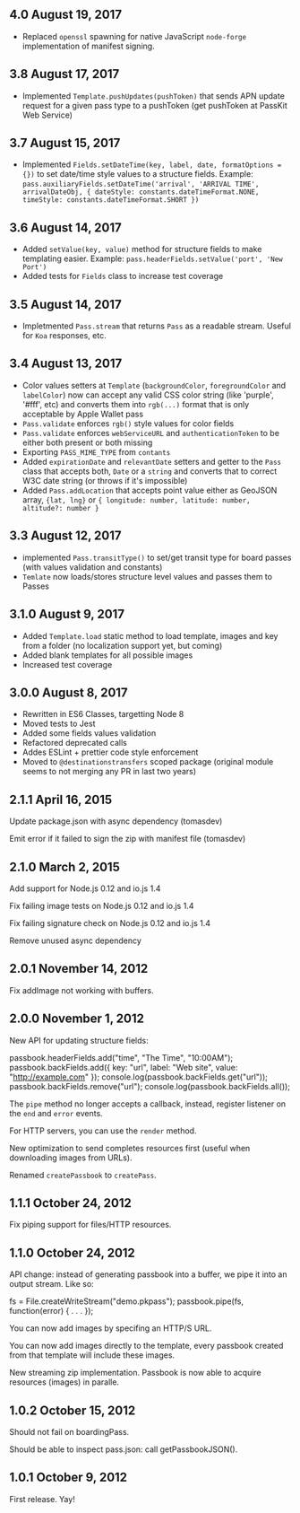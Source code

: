 ## 4.0 August 19, 2017

-   Replaced `openssl` spawning for native JavaScript `node-forge` implementation of manifest signing.

## 3.8 August 17, 2017

-   Implemented `Template.pushUpdates(pushToken)` that sends APN update request for a given pass type to a pushToken (get pushToken at PassKit Web Service)

## 3.7 August 15, 2017

-   Implemented `Fields.setDateTime(key, label, date, formatOptions = {})` to set date/time style values to a structure fields. Example: `pass.auxiliaryFields.setDateTime('arrival', 'ARRIVAL TIME', arrivalDateObj, { dateStyle: constants.dateTimeFormat.NONE, timeStyle: constants.dateTimeFormat.SHORT })`

## 3.6 August 14, 2017

-   Added `setValue(key, value)` method for structure fields to make templating easier. Example: `pass.headerFields.setValue('port', 'New Port')`
-   Added tests for `Fields` class to increase test coverage

## 3.5 August 14, 2017

-   Impletmented `Pass.stream` that returns `Pass` as a readable stream. Useful for `Koa` responses, etc.

## 3.4 August 13, 2017

-   Color values setters at `Template` (`backgroundColor`, `foregroundColor` and `labelColor`) now can accept any valid CSS color string (like 'purple', '#fff', etc) and converts them into `rgb(...)` format that is only acceptable by Apple Wallet pass
-   `Pass.validate` enforces `rgb()` style values for color fields
-   `Pass.validate` enforces `webServiceURL` and `authenticationToken` to be either both present or both missing
-   Exporting `PASS_MIME_TYPE` from `contants`
-   Added `expirationDate` and `relevantDate` setters and getter to the `Pass` class that accepts both, `Date` or a `string` and converts that to correct W3C date string (or throws if it's impossible)
-   Added `Pass.addLocation` that accepts point value either as GeoJSON array, `{lat, lng}` or `{ longitude: number, latitude: number, altitude?: number }`

## 3.3 August 12, 2017

-   implemented `Pass.transitType()` to set/get transit type for board passes (with values validation and constants)
-   `Temlate` now loads/stores structure level values and passes them to Passes

## 3.1.0 August 9, 2017

-   Added `Template.load` static method to load template, images and key from a folder (no localization support yet, but coming)
-   Added blank templates for all possible images
-   Increased test coverage

## 3.0.0 August 8, 2017

-   Rewritten in ES6 Classes, targetting Node 8
-   Moved tests to Jest
-   Added some fields values validation
-   Refactored deprecated calls
-   Addes ESLint + prettier code style enforcement
-   Moved to `@destinationstransfers` scoped package (original module seems to not merging any PR in last two years)

## 2.1.1  April 16, 2015

Update package.json with async dependency (tomasdev)

Emit error if it failed to sign the zip with manifest file (tomasdev)

## 2.1.0  March 2, 2015

Add support for Node.js 0.12 and io.js 1.4

Fix failing image tests on Node.js 0.12 and io.js 1.4

Fix failing signature check on Node.js 0.12 and io.js 1.4

Remove unused async dependency

## 2.0.1  November 14, 2012

Fix addImage not working with buffers.

## 2.0.0  November 1, 2012

New API for updating structure fields:

  passbook.headerFields.add("time", "The Time", "10:00AM");
  passbook.backFields.add({ key: "url", label: "Web site", value: "<http://example.com>" });
  console.log(passbook.backFields.get("url"));
  passbook.backFields.remove("url");
  console.log(passbook.backFields.all());

The `pipe` method no longer accepts a callback, instead, register listener on
the `end` and `error` events.

For HTTP servers, you can use the `render` method.

New optimization to send completes resources first (useful when downloading
images from URLs).

Renamed `createPassbook` to `createPass`.

## 1.1.1  October 24, 2012

Fix piping support for files/HTTP resources.

## 1.1.0  October 24, 2012

API change: instead of generating passbook into a buffer, we pipe it into an
output stream.  Like so:

  fs = File.createWriteStream("demo.pkpass");
  passbook.pipe(fs, function(error) {
    . . .
  });

You can now add images by specifing an HTTP/S URL.

You can now add images directly to the template, every passbook created from
that template will include these images.

New streaming zip implementation. Passbook is now able to acquire resources
(images) in paralle.

## 1.0.2  October 15, 2012

Should not fail on boardingPass.

Should be able to inspect pass.json: call getPassbookJSON().

## 1.0.1  October 9, 2012

First release.  Yay!
